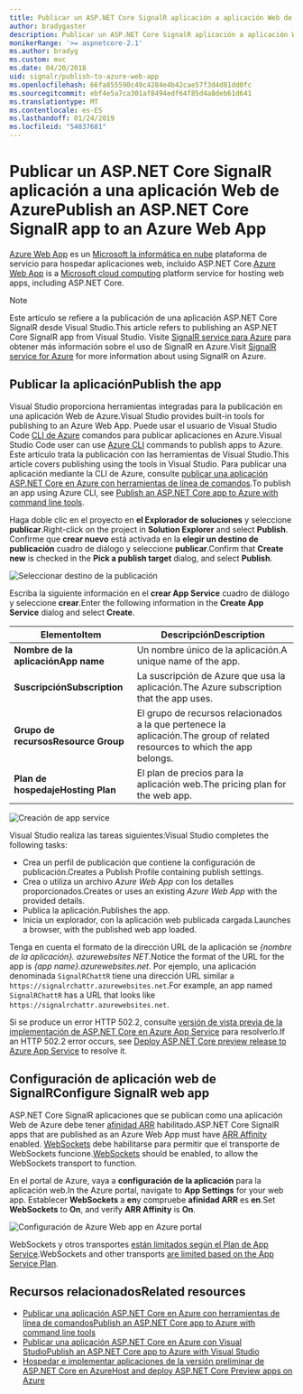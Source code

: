 ```yaml
---
title: Publicar un ASP.NET Core SignalR aplicación a aplicación Web de Azure
author: bradygaster
description: Publicar un ASP.NET Core SignalR aplicación a aplicación Web de Azure
monikerRange: '>= aspnetcore-2.1'
ms.author: bradyg
ms.custom: mvc
ms.date: 04/20/2018
uid: signalr/publish-to-azure-web-app
ms.openlocfilehash: 66fa855590c49c4284e4b42cae57f3d4d81dd0fc
ms.sourcegitcommit: ebf4e5a7ca301af8494edf64f85d4a8deb61d641
ms.translationtype: MT
ms.contentlocale: es-ES
ms.lasthandoff: 01/24/2019
ms.locfileid: "54837681"
---
```

# <a name="publish-an-aspnet-core-signalr-app-to-an-azure-web-app"></a><span data-ttu-id="5feea-103">Publicar un ASP.NET Core SignalR aplicación a una aplicación Web de Azure</span><span class="sxs-lookup"><span data-stu-id="5feea-103">Publish an ASP.NET Core SignalR app to an Azure Web App</span></span>

<span data-ttu-id="5feea-104">[Azure Web App](/azure/app-service/app-service-web-overview) es un [Microsoft la informática en nube](https://azure.microsoft.com/) plataforma de servicio para hospedar aplicaciones web, incluido ASP.NET Core.</span><span class="sxs-lookup"><span data-stu-id="5feea-104">[Azure Web App](/azure/app-service/app-service-web-overview) is a [Microsoft cloud computing](https://azure.microsoft.com/) platform service for hosting web apps, including ASP.NET Core.</span></span>

> [!NOTE]
> <span data-ttu-id="5feea-105">Este artículo se refiere a la publicación de una aplicación ASP.NET Core SignalR desde Visual Studio.</span><span class="sxs-lookup"><span data-stu-id="5feea-105">This article refers to publishing an ASP.NET Core SignalR app from Visual Studio.</span></span> <span data-ttu-id="5feea-106">Visite [SignalR service para Azure](https://azure.microsoft.com/en-gb/services/signalr-service?) para obtener más información sobre el uso de SignalR en Azure.</span><span class="sxs-lookup"><span data-stu-id="5feea-106">Visit [SignalR service for Azure](https://azure.microsoft.com/en-gb/services/signalr-service?) for more information about using SignalR on Azure.</span></span>

## <a name="publish-the-app"></a><span data-ttu-id="5feea-107">Publicar la aplicación</span><span class="sxs-lookup"><span data-stu-id="5feea-107">Publish the app</span></span>

<span data-ttu-id="5feea-108">Visual Studio proporciona herramientas integradas para la publicación en una aplicación Web de Azure.</span><span class="sxs-lookup"><span data-stu-id="5feea-108">Visual Studio provides built-in tools for publishing to an Azure Web App.</span></span> <span data-ttu-id="5feea-109">Puede usar el usuario de Visual Studio Code [CLI de Azure](/cli/azure) comandos para publicar aplicaciones en Azure.</span><span class="sxs-lookup"><span data-stu-id="5feea-109">Visual Studio Code user can use [Azure CLI](/cli/azure) commands to publish apps to Azure.</span></span> <span data-ttu-id="5feea-110">Este artículo trata la publicación con las herramientas de Visual Studio.</span><span class="sxs-lookup"><span data-stu-id="5feea-110">This article covers publishing using the tools in Visual Studio.</span></span> <span data-ttu-id="5feea-111">Para publicar una aplicación mediante la CLI de Azure, consulte [publicar una aplicación ASP.NET Core en Azure con herramientas de línea de comandos](/azure/app-service/app-service-web-get-started-dotnet).</span><span class="sxs-lookup"><span data-stu-id="5feea-111">To publish an app using Azure CLI, see [Publish an ASP.NET Core app to Azure with command line tools](/azure/app-service/app-service-web-get-started-dotnet).</span></span>

<span data-ttu-id="5feea-112">Haga doble clic en el proyecto en **el Explorador de soluciones** y seleccione **publicar**.</span><span class="sxs-lookup"><span data-stu-id="5feea-112">Right-click on the project in **Solution Explorer** and select **Publish**.</span></span> <span data-ttu-id="5feea-113">Confirme que **crear nuevo** está activada en la **elegir un destino de publicación** cuadro de diálogo y seleccione **publicar**.</span><span class="sxs-lookup"><span data-stu-id="5feea-113">Confirm that **Create new** is checked in the **Pick a publish target** dialog, and select **Publish**.</span></span>

![Seleccionar destino de la publicación](publish-to-azure-web-app/_static/pick-publish-target-dialog.png)

<span data-ttu-id="5feea-115">Escriba la siguiente información en el **crear App Service** cuadro de diálogo y seleccione **crear**.</span><span class="sxs-lookup"><span data-stu-id="5feea-115">Enter the following information in the **Create App Service** dialog and select **Create**.</span></span>

| <span data-ttu-id="5feea-116">Elemento</span><span class="sxs-lookup"><span data-stu-id="5feea-116">Item</span></span> | <span data-ttu-id="5feea-117">Descripción</span><span class="sxs-lookup"><span data-stu-id="5feea-117">Description</span></span> |
| ---- | ----------- |
| <span data-ttu-id="5feea-118">**Nombre de la aplicación**</span><span class="sxs-lookup"><span data-stu-id="5feea-118">**App name**</span></span> | <span data-ttu-id="5feea-119">Un nombre único de la aplicación.</span><span class="sxs-lookup"><span data-stu-id="5feea-119">A unique name of the app.</span></span> |
| <span data-ttu-id="5feea-120">**Suscripción**</span><span class="sxs-lookup"><span data-stu-id="5feea-120">**Subscription**</span></span> | <span data-ttu-id="5feea-121">La suscripción de Azure que usa la aplicación.</span><span class="sxs-lookup"><span data-stu-id="5feea-121">The Azure subscription that the app uses.</span></span> |
| <span data-ttu-id="5feea-122">**Grupo de recursos**</span><span class="sxs-lookup"><span data-stu-id="5feea-122">**Resource Group**</span></span> | <span data-ttu-id="5feea-123">El grupo de recursos relacionados a la que pertenece la aplicación.</span><span class="sxs-lookup"><span data-stu-id="5feea-123">The group of related resources to which the app belongs.</span></span>  |
| <span data-ttu-id="5feea-124">**Plan de hospedaje**</span><span class="sxs-lookup"><span data-stu-id="5feea-124">**Hosting Plan**</span></span> | <span data-ttu-id="5feea-125">El plan de precios para la aplicación web.</span><span class="sxs-lookup"><span data-stu-id="5feea-125">The pricing plan for the web app.</span></span> |

![Creación de app service](publish-to-azure-web-app/_static/create-app-service-dialog.png)

<span data-ttu-id="5feea-127">Visual Studio realiza las tareas siguientes:</span><span class="sxs-lookup"><span data-stu-id="5feea-127">Visual Studio completes the following tasks:</span></span>

* <span data-ttu-id="5feea-128">Crea un perfil de publicación que contiene la configuración de publicación.</span><span class="sxs-lookup"><span data-stu-id="5feea-128">Creates a Publish Profile containing publish settings.</span></span>
* <span data-ttu-id="5feea-129">Crea o utiliza un archivo *Azure Web App* con los detalles proporcionados.</span><span class="sxs-lookup"><span data-stu-id="5feea-129">Creates or uses an existing *Azure Web App* with the provided details.</span></span>
* <span data-ttu-id="5feea-130">Publica la aplicación.</span><span class="sxs-lookup"><span data-stu-id="5feea-130">Publishes the app.</span></span>
* <span data-ttu-id="5feea-131">Inicia un explorador, con la aplicación web publicada cargada.</span><span class="sxs-lookup"><span data-stu-id="5feea-131">Launches a browser, with the published web app loaded.</span></span>

<span data-ttu-id="5feea-132">Tenga en cuenta el formato de la dirección URL de la aplicación se *{nombre de la aplicación}. azurewebsites NET*.</span><span class="sxs-lookup"><span data-stu-id="5feea-132">Notice the format of the URL for the app is *{app name}.azurewebsites.net*.</span></span> <span data-ttu-id="5feea-133">Por ejemplo, una aplicación denominada `SignalRChattR` tiene una dirección URL similar a `https://signalrchattr.azurewebsites.net`.</span><span class="sxs-lookup"><span data-stu-id="5feea-133">For example, an app named `SignalRChattR` has a URL that looks like `https://signalrchattr.azurewebsites.net`.</span></span>

<span data-ttu-id="5feea-134">Si se produce un error HTTP 502.2, consulte [versión de vista previa de la implementación de ASP.NET Core en Azure App Service](xref:host-and-deploy/azure-apps/index) para resolverlo.</span><span class="sxs-lookup"><span data-stu-id="5feea-134">If an HTTP 502.2 error occurs, see [Deploy ASP.NET Core preview release to Azure App Service](xref:host-and-deploy/azure-apps/index) to resolve it.</span></span>

## <a name="configure-signalr-web-app"></a><span data-ttu-id="5feea-135">Configuración de aplicación web de SignalR</span><span class="sxs-lookup"><span data-stu-id="5feea-135">Configure SignalR web app</span></span>

<span data-ttu-id="5feea-136">ASP.NET Core SignalR aplicaciones que se publican como una aplicación Web de Azure debe tener [afinidad ARR](https://en.wikipedia.org/wiki/Application_Request_Routing) habilitado.</span><span class="sxs-lookup"><span data-stu-id="5feea-136">ASP.NET Core SignalR apps that are published as an Azure Web App must have [ARR Affinity](https://en.wikipedia.org/wiki/Application_Request_Routing) enabled.</span></span> <span data-ttu-id="5feea-137">[WebSockets](xref:fundamentals/websockets) debe habilitarse para permitir que el transporte de WebSockets funcione.</span><span class="sxs-lookup"><span data-stu-id="5feea-137">[WebSockets](xref:fundamentals/websockets) should be enabled, to allow the WebSockets transport to function.</span></span>

<span data-ttu-id="5feea-138">En el portal de Azure, vaya a **configuración de la aplicación** para la aplicación web.</span><span class="sxs-lookup"><span data-stu-id="5feea-138">In the Azure portal, navigate to **App Settings** for your web app.</span></span> <span data-ttu-id="5feea-139">Establecer **WebSockets** a **en**y compruebe **afinidad ARR** es **en**.</span><span class="sxs-lookup"><span data-stu-id="5feea-139">Set **WebSockets** to **On**, and verify **ARR Affinity** is **On**.</span></span>

![Configuración de Azure Web app en Azure portal](publish-to-azure-web-app/_static/azure-web-app-settings.png)

 <span data-ttu-id="5feea-141">WebSockets y otros transportes [están limitados según el Plan de App Service](/azure/azure-subscription-service-limits#app-service-limits).</span><span class="sxs-lookup"><span data-stu-id="5feea-141">WebSockets and other transports [are limited based on the App Service Plan](/azure/azure-subscription-service-limits#app-service-limits).</span></span>

## <a name="related-resources"></a><span data-ttu-id="5feea-142">Recursos relacionados</span><span class="sxs-lookup"><span data-stu-id="5feea-142">Related resources</span></span>

* [<span data-ttu-id="5feea-143">Publicar una aplicación ASP.NET Core en Azure con herramientas de línea de comandos</span><span class="sxs-lookup"><span data-stu-id="5feea-143">Publish an ASP.NET Core app to Azure with command line tools</span></span>](/azure/app-service/app-service-web-get-started-dotnet)
* [<span data-ttu-id="5feea-144">Publicar una aplicación ASP.NET Core en Azure con Visual Studio</span><span class="sxs-lookup"><span data-stu-id="5feea-144">Publish an ASP.NET Core app to Azure with Visual Studio</span></span>](xref:tutorials/publish-to-azure-webapp-using-vs)
* [<span data-ttu-id="5feea-145">Hospedar e implementar aplicaciones de la versión preliminar de ASP.NET Core en Azure</span><span class="sxs-lookup"><span data-stu-id="5feea-145">Host and deploy ASP.NET Core Preview apps on Azure</span></span>](xref:host-and-deploy/azure-apps/index#deploy-aspnet-core-preview-release-to-azure-app-service)

